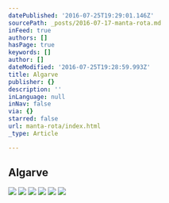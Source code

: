 ```yaml
---
datePublished: '2016-07-25T19:29:01.146Z'
sourcePath: _posts/2016-07-17-manta-rota.md
inFeed: true
authors: []
hasPage: true
keywords: []
author: []
dateModified: '2016-07-25T19:28:59.993Z'
title: Algarve
publisher: {}
description: ''
inLanguage: null
inNav: false
via: {}
starred: false
url: manta-rota/index.html
_type: Article

---
```

## Algarve
![](https://imgflo.herokuapp.com/graph/vahj1ThiexotieMo/2c114bc355341226005ba7b9c230d5c6/croprotate.jpg?cropheight=3038&cropwidth=5647&degrees=0&input=https%3A%2F%2Fthe-grid-user-content.s3-us-west-2.amazonaws.com%2Fc02e0efe-05ec-4057-a669-5fe864cfa88f.jpg&x=0&y=0)
![](https://imgflo.herokuapp.com/graph/vahj1ThiexotieMo/8a5a402c7bfac97f6dda497efdd835b2/croprotate.jpg?cropheight=3879&cropwidth=5817&degrees=0&input=https%3A%2F%2Fthe-grid-user-content.s3-us-west-2.amazonaws.com%2F1fe55a50-ac32-4519-bcd6-844349d4ca49.jpg&x=0&y=0)
![](https://imgflo.herokuapp.com/graph/vahj1ThiexotieMo/110caf49b5a483362e3b94c0bf048774/croprotate.jpg?cropheight=3967&cropwidth=11984&degrees=0&input=https%3A%2F%2Fthe-grid-user-content.s3-us-west-2.amazonaws.com%2Fa71ea0a5-3c36-4916-9cf9-d2e487df26c4.jpg&x=0&y=0)
![](https://imgflo.herokuapp.com/graph/vahj1ThiexotieMo/d7995ee5a66dd3227e9525d3834381a9/croprotate.jpg?cropheight=5875&cropwidth=8000&degrees=0&input=https%3A%2F%2Fthe-grid-user-content.s3-us-west-2.amazonaws.com%2F6df17173-09e9-491f-b147-e1d488a01dc4.jpg&x=0&y=0)
![](https://imgflo.herokuapp.com/graph/vahj1ThiexotieMo/a6de908905e17fcf429824778070769c/croprotate.jpg?cropheight=4001&cropwidth=6000&degrees=0&input=https%3A%2F%2Fthe-grid-user-content.s3-us-west-2.amazonaws.com%2Fdc3a15e7-0cbd-4bdb-ae9a-a4e0d24194b1.jpg&x=0&y=0)
![](https://imgflo.herokuapp.com/graph/vahj1ThiexotieMo/6d217e72325065198a6c425db6fd6ee0/croprotate.jpg?cropheight=3495&cropwidth=5839&degrees=0&input=https%3A%2F%2Fthe-grid-user-content.s3-us-west-2.amazonaws.com%2F499c133a-b074-4038-adb1-e40cb9791ce9.jpg&x=0&y=0)